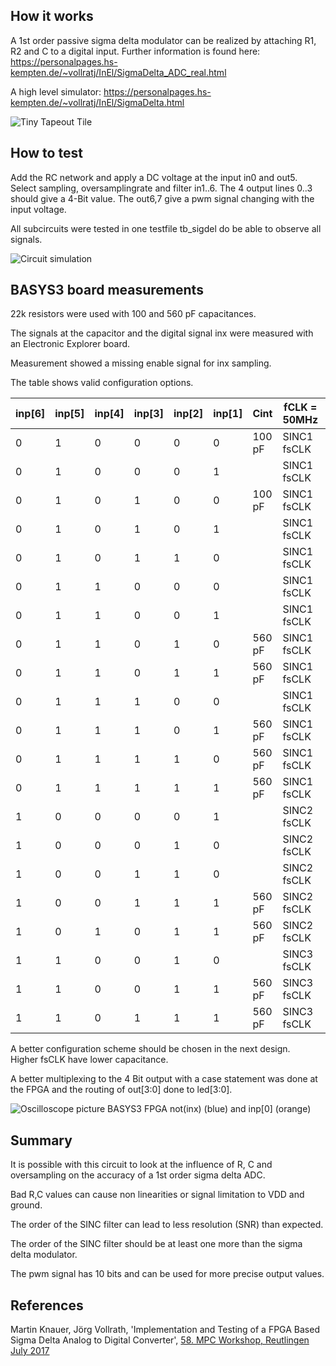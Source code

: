 <!---

This file is used to generate your project datasheet. Please fill in the information below and delete any unused
sections.

You can also include images in this folder and reference them in the markdown. Each image must be less than
512 kb in size, and the combined size of all images must be less than 1 MB.
-->

## How it works

A 1st order passive sigma delta modulator can be realized by attaching R1, R2 and C to a digital input.
Further information is found here:
<https://personalpages.hs-kempten.de/~vollratj/InEl/SigmaDelta_ADC_real.html>

A high level simulator:
<https://personalpages.hs-kempten.de/~vollratj/InEl/SigmaDelta.html>

![Tiny Tapeout Tile](TTsigdelFunktion.png "Tiny Tapeout Tile")

## How to test

Add the RC network and apply a DC voltage at the input in0 and out5.
Select sampling, oversamplingrate and filter in1..6.
The 4 output lines 0..3 should give a 4-Bit value.
The out6,7 give a pwm signal changing with the input voltage.

All subcircuits were tested in one testfile tb_sigdel do be able to observe all signals.

![Circuit simulation](TTsigdelSim.jpg "Circuit simulation")


## BASYS3 board measurements

22k resistors were used with 100 and 560 pF capacitances.

The signals at the capacitor and the digital signal inx were measured 
with an Electronic Explorer board.

Measurement showed a missing enable signal for inx sampling.

The table shows valid configuration options.

|inp[6]|inp[5]|inp[4]|inp[3]|inp[2]|inp[1]|Cint|fCLK = 50MHz|T = 20ns|OSR|Ldmax|Bits|
|-      |-     |-     |-     |-     |-     |-   |-|-|-|-|-|
|0|1|0|0|0|0|100 pF |SINC1 fsCLK|40 ns|256|LD7|8|
|0|1|0|0|0|1|	   |SINC1 fsCLK|160 ns|64|   |6|
|0|1|0|1|0|0|100 pF |SINC1 fsCLK|40 ns|1024|LD9|10|
|0|1|0|1|0|1|	   |SINC1 fsCLK|160 ns|256| 	 |8|
|0|1|0|1|1|0|	   |SINC1 fsCLK|640 ns|64| 	 |6|
|0|1|1|0|0|0|	   |SINC1 fsCLK|40 ns |4096|  |12|
|0|1|1|0|0|1|	   |SINC1 fsCLK|160 ns|1024|  |10|
|0|1|1|0|1|0|560 pF |SINC1 fsCLK|640 ns|256| 	 |8	ok|
|0|1|1|0|1|1|560 pF |SINC1 fsCLK|2560 ns|64|LD5|6	ok|
|0|1|1|1|0|0|      |SINC1 fsCLK|40 ns|16384|  |14|
|0|1|1|1|0|1|560 pF |SINC1 fsCLK|160 ns|4096| |12	ok|
|0|1|1|1|1|0|560 pF |SINC1 fsCLK|640 ns|1024| |10	ok|
|0|1|1|1|1|1|560 pF |SINC1 fsCLK|256 0ns|256|	|8	ok|
|1|0|0|0|0|1|	   |SINC2 fsCLK|      |64|  |12|
|1|0|0|0|1|0|	   |SINC2 fsCLK| 	  |16|	|8|
|1|0|0|1|1|0|	   |SINC2 fsCLK|      |64|	|12|
|1|0|0|1|1|1|560 pF |SINC2 fsCLK| 	  |16|LD7|8|
|1|0|1|0|1|1|560 pF |SINC2 fsCLK| 	  |64|LD11|12|
|1|1|0|0|1|0|	   |SINC3 fsCLK| 	  |16| 	  |12|
|1|1|0|0|1|1|560 pF |SINC3 fsCLK| 	  |4 |LD5 |6|
|1|1|0|1|1|1|560 pF |SINC3 fsCLK| 	  |16|LD11|12|

A better configuration scheme should be chosen in the next design.<br>
Higher fsCLK have lower capacitance.

A better multiplexing to the 4 Bit output with a case statement was done at the FPGA
and the routing of out[3:0] done to led[3:0].

![Oscilloscope picture BASYS3 FPGA not(inx) (blue) and inp[0] (orange)](TTsigdelOsci.jpg "Oscilloscope picture BASYS3")


## Summary

It is possible with this circuit to look at the influence of R, C and 
oversampling on the accuracy of a 1st order sigma delta ADC.

Bad R,C values can cause non linearities or signal limitation to VDD and ground.

The order of the SINC filter can lead to less resolution (SNR) than expected.

The order of the SINC filter should be at least one more than the sigma delta modulator.

The pwm signal has 10 bits and can be used for more precise output values.

## References
Martin Knauer, Jörg Vollrath, 'Implementation and Testing of a FPGA Based Sigma Delta Analog to Digital Converter', 
[58. MPC Workshop, Reutlingen July 2017](https://www.mpc-gruppe.de/workshopbaende)

